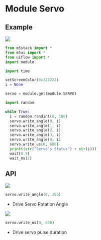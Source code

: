 # Module Servo

## Example

<img class="blockly_svg" src="https://m5stack.oss-cn-shenzhen.aliyuncs.com/resource/docs/static/assets/img/uiflow/blockly/modules/servo/uiflow_block_servo_example.svg">

```python
from m5stack import *
from m5ui import *
from uiflow import *
import module

import time

setScreenColor(0x222222)
i = None

servo = module.get(module.SERVO)

import random

while True:
  i = random.randint(0, 180)
  servo.write_angle(0, i)
  servo.write_angle(1, i)
  servo.write_angle(2, i)
  servo.write_angle(3, i)
  servo.write_angle(4, i)
  servo.write_us(0, 600)
  print((str("Servo's Status") + str(i)))
  wait(0.5)
  wait_ms(2)
```

## API

<img class="blockly_svg" src="https://m5stack.oss-cn-shenzhen.aliyuncs.com/resource/docs/static/assets/img/uiflow/blockly/modules/servo/uiflow_block_servo_angle.svg">

```python
servo.write_angle(0, 180)
```

- Drive Servo Rotation Angle

<img class="blockly_svg" src="https://m5stack.oss-cn-shenzhen.aliyuncs.com/resource/docs/static/assets/img/uiflow/blockly/modules/servo/uiflow_block_servo_write.svg">

```python
servo.write_us(0, 600)
```

- Drive servo pulse duration

